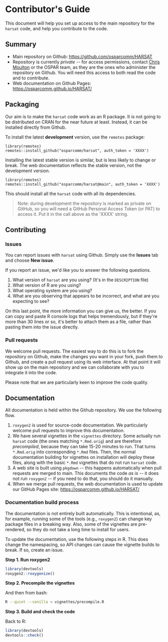 # Contributor's Guide

This document will help you set up access to the main repository for
the `harsat` code, and help you contribute to the code.

## Summary

* Main repository on Github: https://github.com/osparcomm/HARSAT
* Repository is currently *private* -- for access permissions, contact 
  [Chris Moulton](https://github.com/moultonc) or the OSPAR team, as they
  are the ones who administer the repository on Github. You will need this access to 
  both read the code and to contribute.
* Web documentation on Github Pages: https://osparcomm.github.io/HARSAT/


## Packaging

Our aim is to make the `harsat` code work as an R package. It is not
going to be distributed on CRAN for the near future at least. Instead,
it can be installed directly from Github. 

To install the latest **development** version, use the `remotes` package:

```
library(remotes)
remotes::install_github("osparcomm/harsat", auth_token = 'XXXX')
```

Installing the latest stable version is similar, but is less likely to
change or break. The web documentation reflects the stable version, not
the development version.

```
library(remotes)
remotes::install_github("osparcomm/harsat@main", auth_token = 'XXXX')
```

This should install all the `harsat` code with all its dependencies.

> Note: during development the repository is marked as private on GitHub, so you
> will need a GitHub Personal Access Token (or PAT) to access it. Put it in the
> call above as the 'XXXX' string.


## Contributing

### Issues

You can report issues with `harsat` using Github. Simply use the **Issues** tab
and choose **New issue**.

If you report an issue, we'd like you to answer the following questions.

1. What version of `harsat` are you using? (It's in the `DESCRIPTION` file)
2. What version of R are you using?
3. What operating system are you using?
4. What are you observing that appears to be incorrect, and what are you
   expecting to see? 

On this last point, the more information you can give us, the better. If you 
can copy and paste R console logs that helps tremendously, but if they're more
than 30 lines or so, it's better to attach them as a file, rather than pasting
them into the issue directly.


### Pull requests

We welcome pull requests. The easiest way to do this is to fork the repository
on Github, make the changes you want in your fork, push them to Github, and create 
a pull request using its web interface. At that point it will show up on the
main repository and we can collaborate with you to integrate it into the 
code.

Please note that we are particularly keen to improve the code quality. 


## Documentation

All documentation is held within the Github repository. We use the following
flow.

1. `roxygen2` is used for source-code documentation. We particularly welcome
   pull requests to improve this documentation. 
2. We have several vignettes in the `vignettes` directory. Some actually run `harsat` code (the ones 
   matching `*.Rmd.orig`) and are therefore *precompiled*, because they can take 15-20 minutes
   to run. That turns `*.Rmd.orig` into corresponding `*.Rmd` files. Then, the 
   normal documentation building for vignettes on installation will deploy these
   files, along with the basic `*.Rmd` vignettes that do not run `harsat` code.
3. A web site is built using `pkgdown` -- this happens automatically when pull
   requests are merged to main. This documents the code *as is* -- it does not 
   run `roxygen2` -- if you need to do that, you should do it manually.
4. When we merge pull requests, the web documentation is used to update our
   GitHub Pages site: https://osparcomm.github.io/HARSAT/


### Documentation build process

The documentation is not entirely built automatically. This is intentional, as,
for example, running some of the tools (e.g., `roxygen2`) can change key package
files in a breaking way. Also, some of the vignettes are pre-rendered, so they
do not take a long time to install for users. 

To update the documentation, use the following steps in R. This does change the 
namespacing, so API changes can cause the vignette builds to break. If so, 
create an issue.

**Step 1. Run roxygen2**

```r
library(devtools)
roxygen2::roxygenize()
```

**Step 2. Precompile the vignettes**

And then from bash:

```bash
R --quiet --vanilla < vignettes/precompile.R
```

**Step 3. Build and check the code**

Back to R:

```r
library(devtools)
devtools::check()
```

